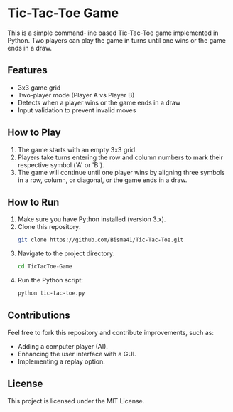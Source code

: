 # Tic-Tac-Toe Game

This is a simple command-line based Tic-Tac-Toe game implemented in Python. Two players can play the game in turns until one wins or the game ends in a draw.

## Features
- 3x3 game grid
- Two-player mode (Player A vs Player B)
- Detects when a player wins or the game ends in a draw
- Input validation to prevent invalid moves

## How to Play
1. The game starts with an empty 3x3 grid.
2. Players take turns entering the row and column numbers to mark their respective symbol ('A' or 'B').
3. The game will continue until one player wins by aligning three symbols in a row, column, or diagonal, or the game ends in a draw.

## How to Run
1. Make sure you have Python installed (version 3.x).
2. Clone this repository:
    ```bash
    git clone https://github.com/Bisma41/Tic-Tac-Toe.git
    ```
3. Navigate to the project directory:
    ```bash
    cd TicTacToe-Game
    ```
4. Run the Python script:
    ```bash
    python tic-tac-toe.py
    ```

## Contributions
Feel free to fork this repository and contribute improvements, such as:
- Adding a computer player (AI).
- Enhancing the user interface with a GUI.
- Implementing a replay option.

## License
This project is licensed under the MIT License.

